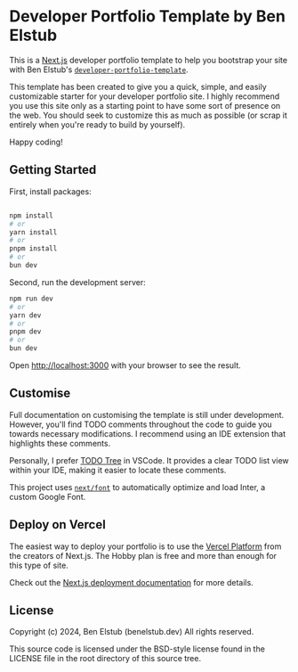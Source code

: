 # Developer Portfolio Template by Ben Elstub

This is a [Next.js](https://nextjs.org/) developer portfolio template to help you bootstrap your site with Ben Elstub's [`developer-portfolio-template`](https://github.com/benelstub/developer-portfolio-template).

This template has been created to give you a quick, simple, and easily customizable starter for your developer portfolio site. I highly recommend you use this site only as a starting point to have some sort of presence on the web. You should seek to customize this as much as possible (or scrap it entirely when you're ready to build by yourself).

Happy coding!

## Getting Started

First, install packages:

```bash

npm install
# or
yarn install
# or
pnpm install
# or
bun dev
```

Second, run the development server:

```bash
npm run dev
# or
yarn dev
# or
pnpm dev
# or
bun dev
```

Open [http://localhost:3000](http://localhost:3000) with your browser to see the result.

## Customise

Full documentation on customising the template is still under development. However, you'll find TODO comments throughout the code to guide you towards necessary modifications. I recommend using an IDE extension that highlights these comments.

Personally, I prefer [TODO Tree](https://marketplace.visualstudio.com/items?itemName=Gruntfuggly.todo-tree)
in VSCode. It provides a clear TODO list view within your IDE, making it easier to locate these comments.

This project uses [`next/font`](https://nextjs.org/docs/basic-features/font-optimization) to automatically optimize and load Inter, a custom Google Font.

## Deploy on Vercel

The easiest way to deploy your portfolio is to use the [Vercel Platform](https://vercel.com/new?utm_medium=default-template&filter=next.js&utm_source=create-next-app&utm_campaign=create-next-app-readme) from the creators of Next.js. The Hobby plan is free and more than enough for this type of site.

Check out the [Next.js deployment documentation](https://nextjs.org/docs/deployment) for more details.

## License

Copyright (c) 2024, Ben Elstub (benelstub.dev)
All rights reserved.

This source code is licensed under the BSD-style license found in the
LICENSE file in the root directory of this source tree.
